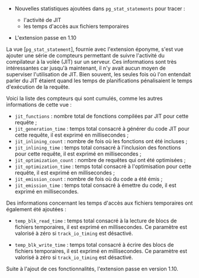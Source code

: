 <!--
Les commits sur ce sujet sont :

* https://www.postgresql.org/message-id/E1ncnD6-000t0C-Vy@gemulon.postgresql.org
* https://www.postgresql.org/message-id/E1ncfzV-000pzr-DF@gemulon.postgresql.org

-->

<div class="slide-content">

* Nouvelles statistiques ajoutées dans `pg_stat_statements` pour tracer :

  + l'activité de JIT
  + les temps d'accès aux fichiers temporaires
* L'extension passe en 1.10

</div>

<div class="notes">

La vue [`pg_stat_statement`], fournie avec l'extension éponyme, s'est vue
ajouter une série de compteurs permettant de suivre l'activité du compilateur à la volée (JIT) sur un
serveur. Ces informations sont très intéressantes car jusqu'à maintenant, il n'y
avait aucun moyen de superviser l'utilisation de JIT. Bien souvent, les seules
fois où l'on entendait parler du JIT étaient quand les temps de planifications 
pénalisaient le temps d'exécution de la requête.

Voici la liste des compteurs qui sont cumulés, comme les autres informations de
cette vue :

* `jit_functions` : nombre total de fonctions compilées par JIT pour cette
  requête ;
* `jit_generation_time` : temps total consacré à générer du code JIT pour cette
  requête, il est exprimé en millisecondes ;
* `jit_inlining_count` : nombre de fois où les fonctions ont été incluses ;
* `jit_inlining_time` : temps total consacré à l'inclusion des fonctions
  pour cette requête, il est exprimé en millisecondes ;
* `jit_optimization_count` : nombre de requêtes qui ont été optimisées ;
* `jit_optimization_time` : temps total consacré à l'optimisation pour cette
  requête, il est exprimé en millisecondes ;
* `jit_emission_count` : nombre de fois où du code a été émis ;
* `jit_emission_time` : temps total consacré à émettre du code, il est exprimé
  en millisecondes.



Des informations concernant les temps d'accès aux fichiers temporaires ont
également été ajoutées :

* `temp_blk_read_time` : temps total consacré à la lecture de blocs de fichiers
  temporaires, il est exprimé en millisecondes. Ce paramètre est valorisé à zéro
  si `track_io_timing` est désactivé.

* `temp_blk_write_time` : temps total consacré à écrire des blocs de fichiers
  temporaires, il est exprimé en millisecondes. Ce paramètre est valorisé à zéro
  si `track_io_timing` est désactivé.


Suite à l'ajout de ces fonctionnalités, l'extension passe en version 1.10.

[`pg_stat_statements`]: https://www.postgresql.org/docs/15/pgstatstatements.html

</div>
